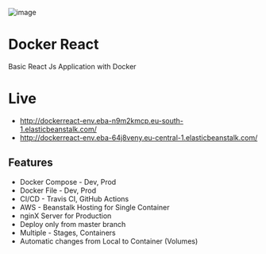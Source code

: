 ![image](https://wallpaperaccess.com/full/2982327.jpg)

# Docker React

Basic React Js Application with Docker

# Live

- http://dockerreact-env.eba-n9m2kmcp.eu-south-1.elasticbeanstalk.com/
- http://dockerreact-env.eba-64j8veny.eu-central-1.elasticbeanstalk.com/

## Features

- Docker Compose - Dev, Prod
- Docker File - Dev, Prod
- CI/CD - Travis CI, GitHub Actions
- AWS - Beanstalk Hosting for Single Container
- nginX Server for Production
- Deploy only from master branch
- Multiple - Stages, Containers
- Automatic changes from Local to Container (Volumes)
